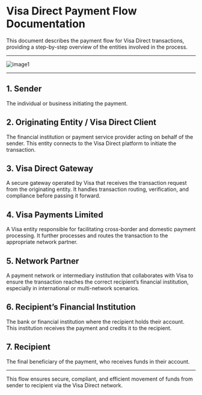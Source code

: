 # Visa Direct Payment Flow Documentation

This document describes the payment flow for Visa Direct transactions, providing a step-by-step overview of the entities involved in the process.

---

![image1](image1)

---

## 1. Sender
The individual or business initiating the payment.

## 2. Originating Entity / Visa Direct Client
The financial institution or payment service provider acting on behalf of the sender. This entity connects to the Visa Direct platform to initiate the transaction.

## 3. Visa Direct Gateway
A secure gateway operated by Visa that receives the transaction request from the originating entity. It handles transaction routing, verification, and compliance before passing it forward.

## 4. Visa Payments Limited
A Visa entity responsible for facilitating cross-border and domestic payment processing. It further processes and routes the transaction to the appropriate network partner.

## 5. Network Partner
A payment network or intermediary institution that collaborates with Visa to ensure the transaction reaches the correct recipient’s financial institution, especially in international or multi-network scenarios.

## 6. Recipient’s Financial Institution
The bank or financial institution where the recipient holds their account. This institution receives the payment and credits it to the recipient.

## 7. Recipient
The final beneficiary of the payment, who receives funds in their account.

---

This flow ensures secure, compliant, and efficient movement of funds from sender to recipient via the Visa Direct network.
